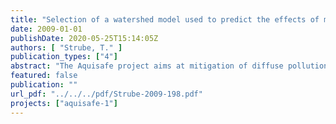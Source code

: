 ```yaml
---
title: "Selection of a watershed model used to predict the effects of management decisions on water quality based on multi-criteria comparison"
date: 2009-01-01
publishDate: 2020-05-25T15:14:05Z
authors: [ "Strube, T." ]
publication_types: ["4"]
abstract: "The Aquisafe project aims at mitigation of diffuse pollution from agricultural sources to protect surface water resources. The first project phase (2007-2009) focused on the review of available information and preliminary tests regarding (i) most relevant contaminants, (ii) system-analytical tools to assess sources and pathways of diffuse agricultural pollution, (iii) the potential of mitigation zones, such as wetlands or riparian buffers, to reduce diffuse agricultural pollution of surface waters and (iv) experimental setups to simulate mitigation zones under controlled conditions. The present report deals with (ii) and aims at identifying numerical modelling tools that can assess the origin of contaminants as well as the impact of different mitigation measures regarding water quality aspects on a catchment scale. In order to test the identified modelling tool in the further course of the Aquisafe project a case study was found in Brittany (France) in agreement with Veolia Eau: the small watershed of the river Ic. Due to intensive agricultural land use the nitrate concentration exceeds the threshold for surface water used for drinking water purpose (which is the main concern of Veolia Eau). Additionally, trace contaminants (pesticides) were detected in the surface water ever since measurements have been carried out. Therefore modelling shall mainly support the water supplier in actions aiming at reducing the nitrate concentration in the surface water. An additional task could later on be the application of the model in order to assess the effectiveness of mitigation measures against trace contamination. In order to choose the most appropriate model a model comparison was carried out using a three step approach. The first step was a screening of different information sources and resulted in the identification of 44 existing models. The second step was a pre-selection according to essential criteria in order to identify models that fulfil the basic requirements for a) the Ic nitrate issue and b) the Aquisafe trace contaminant issue. In a third step a multicriteria analysis was carried out using 6 additional criteria followed by a final recommendation. The essential criteria used for the pre-selection of the models were a) the inclusion of major hydrological processes, b) the inclusion of the nitrogen cycle (for the Ic nitrate issue) or the inclusion of trace contaminants (for the Aquisafe trace contaminant issue) c) the size of catchments that can be modelled, d) the temporal and spatial resolution and e) the possibility to include management options and/or mitigation measures. For the Ic nitrate issue this resulted in the selection of the models: HBV-NP, HSPF, SWIM, SWAT, WASMOD and Mike She. For the Aquisafe trace contaminant issue only four models remained after the pre-selection process: DRIPS, HSPF, SWAT and Mike She. Additional criteria were then applied and resulted in the recommendation to use the model SWAT for further investigations in both cases due to sufficient accuracy and included processes (full hydrological model with water quality simulation (nutrients and trace contaminants) as well as a wide range of successful applications (amongst others). This report presents a wide range of models with their capabilities and limits. It contains criteria which were identified with the stakeholders in order to choose the most appropriate model. The approach presented in this report shall support the decision process of selecting a model for a certain problem regarding water quality and includes only a recommendation. The final decision on which model shall be applied, will be taken in agreement with the stakeholders Veolia Eau and Goel’Eaux."
featured: false
publication: ""
url_pdf: "../../../pdf/Strube-2009-198.pdf"
projects: ["aquisafe-1"]
---
```


